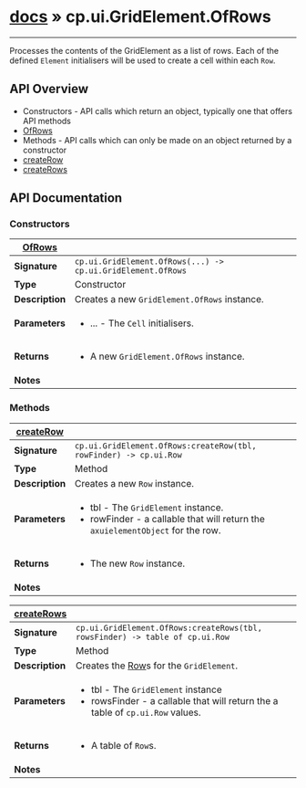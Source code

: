 # [docs](index.md) » cp.ui.GridElement.OfRows
---

Processes the contents of the GridElement as a list of rows.
Each of the defined `Element` initialisers will be used to create a cell within each `Row`.

## API Overview
* Constructors - API calls which return an object, typically one that offers API methods
 * [OfRows](#OfRows)
* Methods - API calls which can only be made on an object returned by a constructor
 * [createRow](#createRow)
 * [createRows](#createRows)

## API Documentation

### Constructors

| [OfRows](#OfRows)         |                                                                                     |
| --------------------------------------------|-------------------------------------------------------------------------------------|
| **Signature**                               | `cp.ui.GridElement.OfRows(...) -> cp.ui.GridElement.OfRows`                                                                    |
| **Type**                                    | Constructor                                                                     |
| **Description**                             | Creates a new `GridElement.OfRows` instance.                                                                     |
| **Parameters**                              | <ul><li>... - The `Cell` initialisers.</li></ul> |
| **Returns**                                 | <ul><li>A new `GridElement.OfRows` instance.</li></ul>          |
| **Notes**                                   | <ul></ul>                |

### Methods

| [createRow](#createRow)         |                                                                                     |
| --------------------------------------------|-------------------------------------------------------------------------------------|
| **Signature**                               | `cp.ui.GridElement.OfRows:createRow(tbl, rowFinder) -> cp.ui.Row`                                                                    |
| **Type**                                    | Method                                                                     |
| **Description**                             | Creates a new `Row` instance.                                                                     |
| **Parameters**                              | <ul><li>tbl - The `GridElement` instance.</li><li>rowFinder - a callable that will return the `axuielementObject` for the row.</li></ul> |
| **Returns**                                 | <ul><li>The new `Row` instance.</li></ul>          |
| **Notes**                                   | <ul></ul>                |

| [createRows](#createRows)         |                                                                                     |
| --------------------------------------------|-------------------------------------------------------------------------------------|
| **Signature**                               | `cp.ui.GridElement.OfRows:createRows(tbl, rowsFinder) -> table of cp.ui.Row`                                                                    |
| **Type**                                    | Method                                                                     |
| **Description**                             | Creates the [Row](cp.ui.Row.md)s for the `GridElement`.                                                                     |
| **Parameters**                              | <ul><li>tbl - The `GridElement` instance</li><li>rowsFinder - a callable that will return the a table of `cp.ui.Row` values.</li></ul> |
| **Returns**                                 | <ul><li>A table of `Row`s.</li></ul>          |
| **Notes**                                   | <ul></ul>                |

